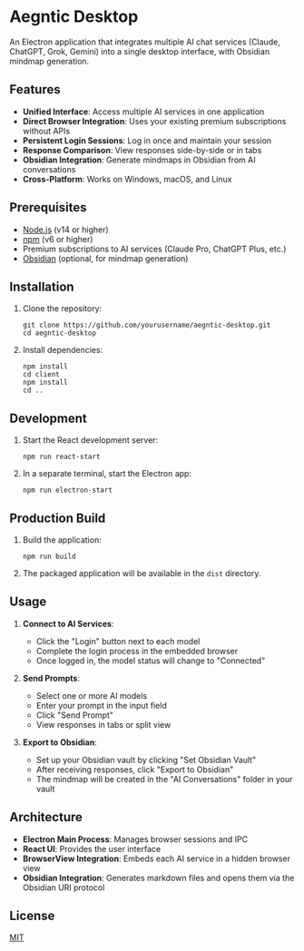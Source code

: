 # Aegntic Desktop

An Electron application that integrates multiple AI chat services (Claude, ChatGPT, Grok, Gemini) into a single desktop interface, with Obsidian mindmap generation.

## Features

- **Unified Interface**: Access multiple AI services in one application
- **Direct Browser Integration**: Uses your existing premium subscriptions without APIs
- **Persistent Login Sessions**: Log in once and maintain your session
- **Response Comparison**: View responses side-by-side or in tabs
- **Obsidian Integration**: Generate mindmaps in Obsidian from AI conversations
- **Cross-Platform**: Works on Windows, macOS, and Linux

## Prerequisites

- [Node.js](https://nodejs.org/) (v14 or higher)
- [npm](https://www.npmjs.com/) (v6 or higher)
- Premium subscriptions to AI services (Claude Pro, ChatGPT Plus, etc.)
- [Obsidian](https://obsidian.md/) (optional, for mindmap generation)

## Installation

1. Clone the repository:
   ```
   git clone https://github.com/yourusername/aegntic-desktop.git
   cd aegntic-desktop
   ```

2. Install dependencies:
   ```
   npm install
   cd client
   npm install
   cd ..
   ```

## Development

1. Start the React development server:
   ```
   npm run react-start
   ```

2. In a separate terminal, start the Electron app:
   ```
   npm run electron-start
   ```

## Production Build

1. Build the application:
   ```
   npm run build
   ```

2. The packaged application will be available in the `dist` directory.

## Usage

1. **Connect to AI Services**: 
   - Click the "Login" button next to each model
   - Complete the login process in the embedded browser
   - Once logged in, the model status will change to "Connected"

2. **Send Prompts**:
   - Select one or more AI models
   - Enter your prompt in the input field
   - Click "Send Prompt"
   - View responses in tabs or split view

3. **Export to Obsidian**:
   - Set up your Obsidian vault by clicking "Set Obsidian Vault"
   - After receiving responses, click "Export to Obsidian"
   - The mindmap will be created in the "AI Conversations" folder in your vault

## Architecture

- **Electron Main Process**: Manages browser sessions and IPC
- **React UI**: Provides the user interface
- **BrowserView Integration**: Embeds each AI service in a hidden browser view
- **Obsidian Integration**: Generates markdown files and opens them via the Obsidian URI protocol

## License

[MIT](LICENSE)
